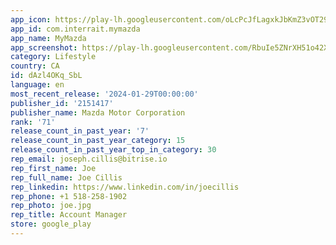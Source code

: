 ```yaml
---
app_icon: https://play-lh.googleusercontent.com/oLcPcJfLagxkJbKmZ3vOT29aR4vYi5zX-sO7qG8b3xSyNzcWXwH8qEtkY7hbQ36btrFI
app_id: com.interrait.mymazda
app_name: MyMazda
app_screenshot: https://play-lh.googleusercontent.com/RbuIe5ZNrXH51o42XB3bMflb8_8G8f7ROv3qLUNCGTxAp8SiBqjfP-c-hQYI9v5C7M2q
category: Lifestyle
country: CA
id: dAzl4OKq_SbL
language: en
most_recent_release: '2024-01-29T00:00:00'
publisher_id: '2151417'
publisher_name: Mazda Motor Corporation
rank: '71'
release_count_in_past_year: '7'
release_count_in_past_year_category: 15
release_count_in_past_year_top_in_category: 30
rep_email: joseph.cillis@bitrise.io
rep_first_name: Joe
rep_full_name: Joe Cillis
rep_linkedin: https://www.linkedin.com/in/joecillis
rep_phone: +1 518-258-1902
rep_photo: joe.jpg
rep_title: Account Manager
store: google_play
---
```

